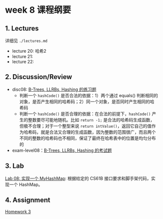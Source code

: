 # week 8 课程纲要

## 1. Lectures

详细见 `./lectures.md`

- lecture 20: 哈希2
- lecture 21: 
- lecture 22: 

## 2. Discussion/Review 

- disc08: [B-Trees, LLRBs, Hashing 的练习题](https://drive.google.com/file/d/1bsav6ui7bNOzgI_KfeOZ1a831KXbqzF8/view?usp=sharing)
    - 判断一个 `hashCode()` 是否合法的依据：1）两个通过 equals() 判断相同的对象，是否产生相同的哈希码；2）同一个对象，是否同时产生相同的哈希码
    - 判断一个 `hashCode()` 是否合理的依据：在合法的前提下，`hashCode()` 产生的整数要尽可能地随机。比如 `return -1;` 是合法的哈希码生成函数，但极不合理；对于一个整型来说 `return intValue()`，返回它自己的值作为哈希码，就是合法又合理的生成函数，因为整数的范围很广，而且两个不同的整数的哈希码也不相同，保证了最终在哈希表中的位置是均匀分布的
- exam-level08：[B-Trees, LLRBs, Hashing 的考试题](https://drive.google.com/file/d/1wFMeZYDfuTaeCCDPe7xRDIfZkjQdpOoi/view?usp=share_link)

## 3. Lab

[Lab 08: 实现一个 MyHashMap](https://sp23.datastructur.es/materials/lab/lab08/): 根据给定的 CS61B 接口要求和脚手架代码，实现一个 HashMap。

## 4. Assignment

[Homework 3](https://www.gradescope.com/courses/484660/assignments/2713206)

